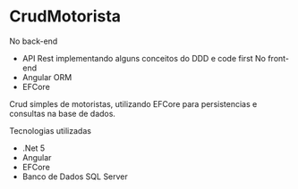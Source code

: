 # CrudMotorista
No back-end
  - API Rest implementando alguns conceitos do DDD e code first
No front-end
 - Angular 
ORM
  - EFCore
  
Crud simples de motoristas, utilizando EFCore para persistencias e consultas na base de dados.

Tecnologias utilizadas
  - .Net 5
  - Angular
  - EFCore
  - Banco de Dados SQL Server
